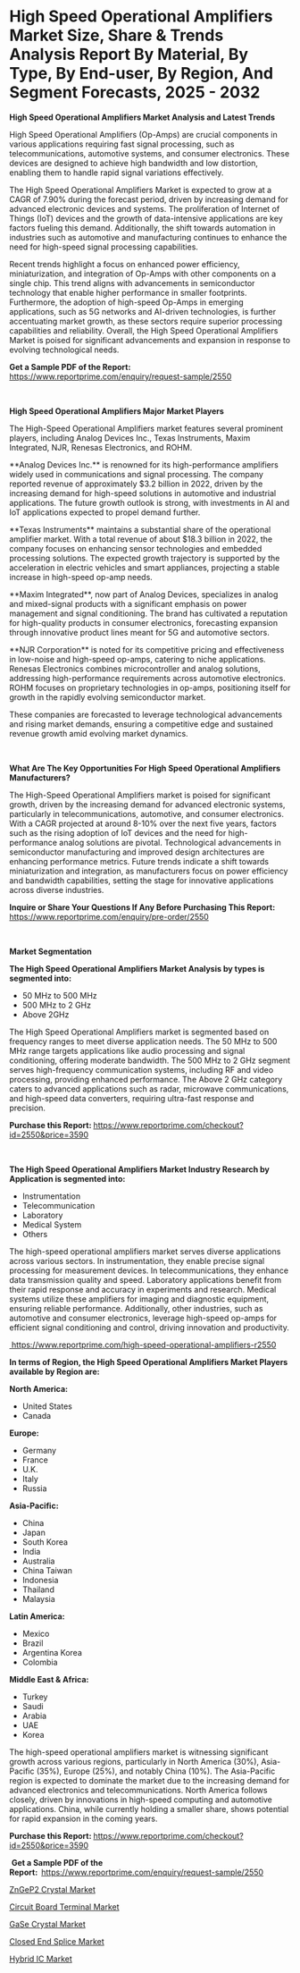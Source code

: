 <p><h1>High Speed Operational Amplifiers Market Size, Share & Trends Analysis Report By Material, By Type, By End-user, By Region, And Segment Forecasts, 2025 - 2032</h1></p><p><strong>High Speed Operational Amplifiers Market Analysis and Latest Trends</strong></p>
<p><p>High Speed Operational Amplifiers (Op-Amps) are crucial components in various applications requiring fast signal processing, such as telecommunications, automotive systems, and consumer electronics. These devices are designed to achieve high bandwidth and low distortion, enabling them to handle rapid signal variations effectively. </p><p>The High Speed Operational Amplifiers Market is expected to grow at a CAGR of 7.90% during the forecast period, driven by increasing demand for advanced electronic devices and systems. The proliferation of Internet of Things (IoT) devices and the growth of data-intensive applications are key factors fueling this demand. Additionally, the shift towards automation in industries such as automotive and manufacturing continues to enhance the need for high-speed signal processing capabilities.</p><p>Recent trends highlight a focus on enhanced power efficiency, miniaturization, and integration of Op-Amps with other components on a single chip. This trend aligns with advancements in semiconductor technology that enable higher performance in smaller footprints. Furthermore, the adoption of high-speed Op-Amps in emerging applications, such as 5G networks and AI-driven technologies, is further accentuating market growth, as these sectors require superior processing capabilities and reliability. Overall, the High Speed Operational Amplifiers Market is poised for significant advancements and expansion in response to evolving technological needs.</p></p>
<p><strong>Get a Sample PDF of the Report:&nbsp;</strong> <a href="https://www.reportprime.com/enquiry/request-sample/2550?utm_campaign=2041&utm_medium=2&utm_source=Github&utm_content=ia&utm_term=18032025&utm_id=high-speed-operational-amplifiers">https://www.reportprime.com/enquiry/request-sample/2550</a></p>
<p>&nbsp;</p>
<p><strong>High Speed Operational Amplifiers Major Market Players</strong></p>
<p><p>The High-Speed Operational Amplifiers market features several prominent players, including Analog Devices Inc., Texas Instruments, Maxim Integrated, NJR, Renesas Electronics, and ROHM. </p><p>**Analog Devices Inc.** is renowned for its high-performance amplifiers widely used in communications and signal processing. The company reported revenue of approximately $3.2 billion in 2022, driven by the increasing demand for high-speed solutions in automotive and industrial applications. The future growth outlook is strong, with investments in AI and IoT applications expected to propel demand further.</p><p>**Texas Instruments** maintains a substantial share of the operational amplifier market. With a total revenue of about $18.3 billion in 2022, the company focuses on enhancing sensor technologies and embedded processing solutions. The expected growth trajectory is supported by the acceleration in electric vehicles and smart appliances, projecting a stable increase in high-speed op-amp needs.</p><p>**Maxim Integrated**, now part of Analog Devices, specializes in analog and mixed-signal products with a significant emphasis on power management and signal conditioning. The brand has cultivated a reputation for high-quality products in consumer electronics, forecasting expansion through innovative product lines meant for 5G and automotive sectors.</p><p>**NJR Corporation** is noted for its competitive pricing and effectiveness in low-noise and high-speed op-amps, catering to niche applications. Renesas Electronics combines microcontroller and analog solutions, addressing high-performance requirements across automotive electronics. ROHM focuses on proprietary technologies in op-amps, positioning itself for growth in the rapidly evolving semiconductor market.</p><p>These companies are forecasted to leverage technological advancements and rising market demands, ensuring a competitive edge and sustained revenue growth amid evolving market dynamics.</p></p>
<p>&nbsp;</p>
<p><strong>What Are The Key Opportunities For High Speed Operational Amplifiers Manufacturers?</strong></p>
<p><p>The High-Speed Operational Amplifiers market is poised for significant growth, driven by the increasing demand for advanced electronic systems, particularly in telecommunications, automotive, and consumer electronics. With a CAGR projected at around 8-10% over the next five years, factors such as the rising adoption of IoT devices and the need for high-performance analog solutions are pivotal. Technological advancements in semiconductor manufacturing and improved design architectures are enhancing performance metrics. Future trends indicate a shift towards miniaturization and integration, as manufacturers focus on power efficiency and bandwidth capabilities, setting the stage for innovative applications across diverse industries.</p></p>
<p><strong>Inquire or Share Your Questions If Any Before Purchasing This Report:</strong> <a href="https://www.reportprime.com/enquiry/pre-order/2550?utm_campaign=2041&utm_medium=2&utm_source=Github&utm_content=ia&utm_term=18032025&utm_id=high-speed-operational-amplifiers">https://www.reportprime.com/enquiry/pre-order/2550</a></p>
<p>&nbsp;</p>
<p><strong>Market Segmentation</strong></p>
<p><strong>The High Speed Operational Amplifiers Market Analysis by types is segmented into:</strong></p>
<p><ul><li>50 MHz to 500 MHz</li><li>500 MHz to 2 GHz</li><li>Above 2GHz</li></ul></p>
<p><p>The High Speed Operational Amplifiers market is segmented based on frequency ranges to meet diverse application needs. The 50 MHz to 500 MHz range targets applications like audio processing and signal conditioning, offering moderate bandwidth. The 500 MHz to 2 GHz segment serves high-frequency communication systems, including RF and video processing, providing enhanced performance. The Above 2 GHz category caters to advanced applications such as radar, microwave communications, and high-speed data converters, requiring ultra-fast response and precision.</p></p>
<p><strong>Purchase this Report:&nbsp;</strong><a href="https://www.reportprime.com/checkout?id=2550&price=3590&utm_campaign=2041&utm_medium=2&utm_source=Github&utm_content=ia&utm_term=18032025&utm_id=high-speed-operational-amplifiers">https://www.reportprime.com/checkout?id=2550&price=3590</a></p>
<p>&nbsp;</p>
<p><strong>The High Speed Operational Amplifiers Market Industry Research by Application is segmented into:</strong></p>
<p><ul><li>Instrumentation</li><li>Telecommunication</li><li>Laboratory</li><li>Medical System</li><li>Others</li></ul></p>
<p><p>The high-speed operational amplifiers market serves diverse applications across various sectors. In instrumentation, they enable precise signal processing for measurement devices. In telecommunications, they enhance data transmission quality and speed. Laboratory applications benefit from their rapid response and accuracy in experiments and research. Medical systems utilize these amplifiers for imaging and diagnostic equipment, ensuring reliable performance. Additionally, other industries, such as automotive and consumer electronics, leverage high-speed op-amps for efficient signal conditioning and control, driving innovation and productivity.</p></p>
<p><a href="https://www.reportprime.com/high-speed-operational-amplifiers-r2550?utm_campaign=2041&utm_medium=2&utm_source=Github&utm_content=ia&utm_term=18032025&utm_id=high-speed-operational-amplifiers">&nbsp;https://www.reportprime.com/high-speed-operational-amplifiers-r2550</a></p>
<p><strong>In terms of Region, the High Speed Operational Amplifiers Market Players available by Region are:</strong></p>
<p>
    <p> <strong> North America: </strong>
        <ul>
            <li>United States</li>
            <li>Canada</li>
        </ul>
        </p> 
    <p> <strong> Europe: </strong>
        <ul>
            <li>Germany</li>
            <li>France</li>
            <li>U.K.</li>
            <li>Italy</li>
            <li>Russia</li>
        </ul>
        </p> 
    <p> <strong> Asia-Pacific: </strong>
        <ul>
            <li>China</li>
            <li>Japan</li>
            <li>South Korea</li>
            <li>India</li>
            <li>Australia</li>
            <li>China Taiwan</li>
            <li>Indonesia</li>
            <li>Thailand</li>
            <li>Malaysia</li>
        </ul>
        </p> 
    <p> <strong> Latin America: </strong>
        <ul>
            <li>Mexico</li>
            <li>Brazil</li>
            <li>Argentina Korea</li>
            <li>Colombia</li>
        </ul>
        </p> 
    <p> <strong> Middle East & Africa: </strong>
        <ul>
            <li>Turkey</li>
            <li>Saudi</li>
            <li>Arabia</li>
            <li>UAE</li>
            <li>Korea</li>
        </ul>
    </p>
    </p>
<p><p>The high-speed operational amplifiers market is witnessing significant growth across various regions, particularly in North America (30%), Asia-Pacific (35%), Europe (25%), and notably China (10%). The Asia-Pacific region is expected to dominate the market due to the increasing demand for advanced electronics and telecommunications. North America follows closely, driven by innovations in high-speed computing and automotive applications. China, while currently holding a smaller share, shows potential for rapid expansion in the coming years.</p></p>
<p><strong>Purchase this Report: </strong><a href="https://www.reportprime.com/checkout?id=2550&price=3590&utm_campaign=2041&utm_medium=2&utm_source=Github&utm_content=ia&utm_term=18032025&utm_id=high-speed-operational-amplifiers">https://www.reportprime.com/checkout?id=2550&price=3590</a></p>
<p>&nbsp;<strong>Get a Sample PDF of the Report:&nbsp;&nbsp;</strong><a href="https://www.reportprime.com/enquiry/request-sample/2550?utm_campaign=2041&utm_medium=2&utm_source=Github&utm_content=ia&utm_term=18032025&utm_id=high-speed-operational-amplifiers">https://www.reportprime.com/enquiry/request-sample/2550</a></p>
<p><strong></strong></p>
<p><p><a href="https://github.com/lynlynyusay/Market-Research-Report-List-1/blob/main/zngep2-crystal-market.md?utm_campaign=2041&utm_medium=2&utm_source=Github&utm_content=ia&utm_term=18032025&utm_id=high-speed-operational-amplifiers">ZnGeP2 Crystal Market</a></p><p><a href="https://github.com/seibttullyjh/Market-Research-Report-List-1/blob/main/circuit-board-terminal-market.md?utm_campaign=2041&utm_medium=2&utm_source=Github&utm_content=ia&utm_term=18032025&utm_id=high-speed-operational-amplifiers">Circuit Board Terminal Market</a></p><p><a href="https://github.com/spoorsusama/Market-Research-Report-List-1/blob/main/gase-crystal-market.md?utm_campaign=2041&utm_medium=2&utm_source=Github&utm_content=ia&utm_term=18032025&utm_id=high-speed-operational-amplifiers">GaSe Crystal Market</a></p><p><a href="https://github.com/storcweithzg/Market-Research-Report-List-1/blob/main/closed-end-splice-market.md?utm_campaign=2041&utm_medium=2&utm_source=Github&utm_content=ia&utm_term=18032025&utm_id=high-speed-operational-amplifiers">Closed End Splice Market</a></p><p><a href="https://github.com/azorrotutus/Market-Research-Report-List-1/blob/main/hybrid-ic-market.md?utm_campaign=2041&utm_medium=2&utm_source=Github&utm_content=ia&utm_term=18032025&utm_id=high-speed-operational-amplifiers">Hybrid IC Market</a></p></p>